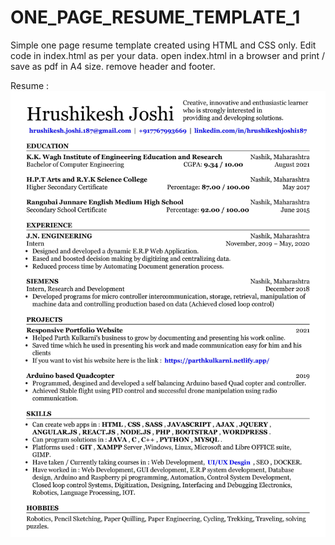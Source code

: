 # ONE_PAGE_RESUME_TEMPLATE_1
Simple one page resume template created using HTML and CSS only.
Edit code in index.html as per your data.
open index.html in a browser and print / save as pdf in A4 size.
remove header and footer.

Resume :
![ONE_PAGE_RESUME_TEMPLATE_1](ONE_PAGE_RESUME_TEMPLATE_1.jpg)
